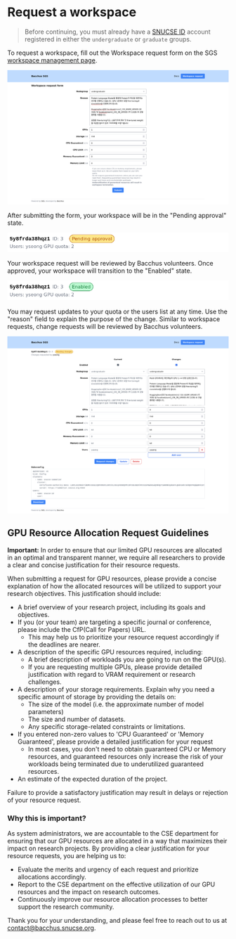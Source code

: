 # Request a workspace

[id]: https://id.snucse.org
[sgs-request]: https://sgs.snucse.org/request

> Before continuing, you must already have a [SNUCSE ID][id] account registered
> in either the `undergraduate` or `graduate` groups.

To request a workspace, fill out the Workspace request form on the SGS
[workspace management page][sgs-request].

![Workspace request form](request-workspace/ws-request.png)

After submitting the form, your workspace will be in the "Pending approval"
state.

![Pending approval](request-workspace/ws-pending.png)

Your workspace request will be reviewed by Bacchus volunteers. Once approved,
your workspace will transition to the "Enabled" state.

![Enabled](request-workspace/ws-enabled.png)

You may request updates to your quota or the users list at any time. Use the
"reason" field to explain the purpose of the change. Similar to workspace
requests, change requests will be reviewed by Bacchus volunteers.

![Request changes](request-workspace/ws-changes.png)

## GPU Resource Allocation Request Guidelines

**Important:** In order to ensure that our limited GPU resources are allocated in an optimal and transparent manner, we require all researchers to provide a clear and concise justification for their resource requests.

When submitting a request for GPU resources, please provide a concise explanation of how the allocated resources will be utilized to support your research objectives. This justification should include:

- A brief overview of your research project, including its goals and objectives.
- If you (or your team) are targeting a specific journal or conference, please include the CfP(Call for Papers) URL.
  - This may help us to prioritize your resource request accordingly if the deadlines are nearer.
- A description of the specific GPU resources required, including:
  - A brief description of workloads you are going to run on the GPU(s).
  - If you are requesting multiple GPUs, please provide detailed justification with regard to VRAM requirement or research challenges.
- A description of your storage requirements. Explain why you need a specific amount of storage by providing the details on:
  - The size of the model (i.e. the approximate number of model parameters)
  - The size and number of datasets.
  - Any specific storage-related constraints or limitations.
- If you entered non-zero values to 'CPU Guaranteed' or 'Memory Guaranteed', please provide a detailed justification for your request
  - In most cases, you don't need to obtain guaranteed CPU or Memory resources, and guaranteed resources only increase the risk of your workloads being terminated due to underutilized guaranteed resources.
- An estimate of the expected duration of the project.

<div class="warning">
Failure to provide a satisfactory justification may result in delays or rejection of your resource request.
</div>

### Why this is important?

As system administrators, we are accountable to the CSE department for ensuring that our GPU resources are allocated in a way that maximizes their impact on research projects. By providing a clear justification for your resource requests, you are helping us to:

- Evaluate the merits and urgency of each request and prioritize allocations accordingly.
- Report to the CSE department on the effective utilization of our GPU resources and the impact on research outcomes.
- Continuously improve our resource allocation processes to better support the research community.

Thank you for your understanding, and please feel free to reach out to us at [contact@bacchus.snucse.org](mailto:contact@bacchus.snucse.org).
